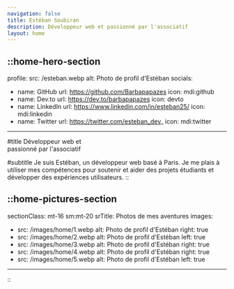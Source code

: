 ```yaml
---
navigation: false
title: Estéban Soubiran
description: Développeur web et passionné par l'associatif
layout: home
---
```


::home-hero-section
---
profile:
  src: /esteban.webp
  alt: Photo de profil d'Estéban
socials:
  - name: GitHub
    url: https://github.com/Barbapapazes
    icon: mdi:github
  - name: Dev.to
    url: https://dev.to/barbapapazes
    icon: devto
  - name: LinkedIn
    url: https://www.linkedin.com/in/esteban25/
    icon: mdi:linkedin
  - name: Twitter
    url: https://twitter.com/esteban_dev_
    icon: mdi:twitter
---
#title
Développeur web et <br /> passionné par l'associatif

#subtitle
Je suis Estéban, un développeur web basé à Paris. Je me plais à utiliser mes compétences pour soutenir et aider des projets étudiants et développer des expériences utilisateurs.
::

::home-pictures-section
---
sectionClass: mt-16 sm:mt-20
srTitle: Photos de mes aventures
images:
  - src: /images/home/1.webp
    alt: Photo de profil d'Estéban
    right: true
  - src: /images/home/2.webp
    alt: Photo de profil d'Estéban
    left: true
  - src: /images/home/3.webp
    alt: Photo de profil d'Estéban
    right: true
  - src: /images/home/4.webp
    alt: Photo de profil d'Estéban
    right: true
  - src: /images/home/5.webp
    alt: Photo de profil d'Estéban 
    left: true
---
::

